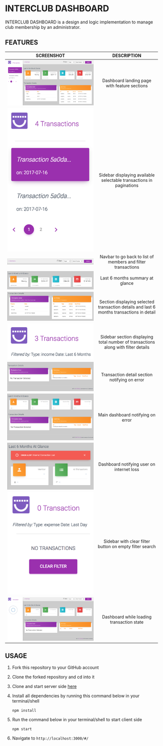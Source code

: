 # INTERCLUB DASHBOARD
INTERCLUB DASHBOARD is a design and logic implementation to manage club membership by an administrator.

## FEATURES


SCREENSHOT           |  DESCRIPTION
:-------------------------:|:-------------------------:
![Alt Home page](/screenshots/1.png?raw=true "Home page") |  Dashboard landing page with feature sections
![Alt Sidebar](/screenshots/2.png?raw=true "Sidebar") |  Sidebar displaying available selectable transactions in paginations
![Alt Navbar](/screenshots/3.png?raw=true "Navbar") |  Navbar to go back to list of members and filter transactions
![Alt Top 6 months summary](/screenshots/4.png?raw=true "Top 6 months summary") |  Last 6 months summary at glance
![Alt Transaction detail section](/screenshots/5.png?raw=true "Transaction detail section") |  Section displaying selected transaction details and last 6 months transactions in detail
![Alt Top sidebar](/screenshots/6.png?raw=true "Top sidebar") |  Sidebar section displaying total number of transactions along with filter details
![Alt Error 1](/screenshots/7.png?raw=true "Error 1") |  Transaction detail section notifying on error
![Alt Error 2](/screenshots/8.png?raw=true "Error 2") |  Main dashboard notifying on error
![Alt Internet error](/screenshots/9.png?raw=true "Internet error") |  Dashboard notifying user on internet loss
![Alt Sidebar empty](/screenshots/10.png?raw=true "Sidebar empty") |  Sidebar with clear filter button on empty filter search
![Alt Loading](/screenshots/11.png?raw=true "Loading") |  Dashboard while loading transaction state

## USAGE
1. Fork this repository to your GitHub account
2. Clone the forked repository and cd into it
3. Clone and start server side [here](https://github.com/olarewajuakeemope/interclub-challenge-backend)

5. Install all dependencies by running this command below in your terminal/shell
    ````
    npm install
    ````
6. Run the command below in your terminal/shell to start client side
    ```` 
    npm start
    ````
7. Navigate to `http://localhost:3000/#/`



